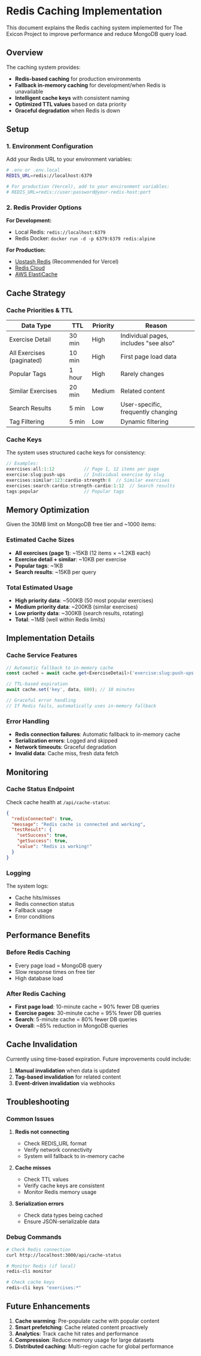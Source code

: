 # Redis Caching Implementation

This document explains the Redis caching system implemented for The Exicon Project to improve performance and reduce MongoDB query load.

## Overview

The caching system provides:
- **Redis-based caching** for production environments
- **Fallback in-memory caching** for development/when Redis is unavailable
- **Intelligent cache keys** with consistent naming
- **Optimized TTL values** based on data priority
- **Graceful degradation** when Redis is down

## Setup

### 1. Environment Configuration

Add your Redis URL to your environment variables:

```bash
# .env or .env.local
REDIS_URL=redis://localhost:6379

# For production (Vercel), add to your environment variables:
# REDIS_URL=redis://user:password@your-redis-host:port
```

### 2. Redis Provider Options

**For Development:**
- Local Redis: `redis://localhost:6379`
- Redis Docker: `docker run -d -p 6379:6379 redis:alpine`

**For Production:**
- [Upstash Redis](https://upstash.com/) (Recommended for Vercel)
- [Redis Cloud](https://redis.com/redis-enterprise-cloud/)
- [AWS ElastiCache](https://aws.amazon.com/elasticache/)

## Cache Strategy

### Cache Priorities & TTL

| Data Type | TTL | Priority | Reason |
|-----------|-----|----------|---------|
| Exercise Detail | 30 min | High | Individual pages, includes "see also" |
| All Exercises (paginated) | 10 min | High | First page load data |
| Popular Tags | 1 hour | High | Rarely changes |
| Similar Exercises | 20 min | Medium | Related content |
| Search Results | 5 min | Low | User-specific, frequently changing |
| Tag Filtering | 5 min | Low | Dynamic filtering |

### Cache Keys

The system uses structured cache keys for consistency:

```typescript
// Examples:
exercises:all:1:12           // Page 1, 12 items per page
exercise:slug:push-ups       // Individual exercise by slug
exercises:similar:123:cardio-strength:8  // Similar exercises
exercises:search:cardio:strength-cardio:1:12  // Search results
tags:popular                 // Popular tags
```

## Memory Optimization

Given the 30MB limit on MongoDB free tier and ~1000 items:

### Estimated Cache Sizes
- **All exercises (page 1)**: ~15KB (12 items × ~1.2KB each)
- **Exercise detail + similar**: ~10KB per exercise
- **Popular tags**: ~1KB
- **Search results**: ~15KB per query

### Total Estimated Usage
- **High priority data**: ~500KB (50 most popular exercises)
- **Medium priority data**: ~200KB (similar exercises)
- **Low priority data**: ~300KB (search results, rotating)
- **Total**: ~1MB (well within Redis limits)

## Implementation Details

### Cache Service Features

```typescript
// Automatic fallback to in-memory cache
const cached = await cache.get<ExerciseDetail>('exercise:slug:push-ups');

// TTL-based expiration
await cache.set('key', data, 600); // 10 minutes

// Graceful error handling
// If Redis fails, automatically uses in-memory fallback
```

### Error Handling

- **Redis connection failures**: Automatic fallback to in-memory cache
- **Serialization errors**: Logged and skipped
- **Network timeouts**: Graceful degradation
- **Invalid data**: Cache miss, fresh data fetch

## Monitoring

### Cache Status Endpoint

Check cache health at `/api/cache-status`:

```json
{
  "redisConnected": true,
  "message": "Redis cache is connected and working",
  "testResult": {
    "setSuccess": true,
    "getSuccess": true,
    "value": "Redis is working!"
  }
}
```

### Logging

The system logs:
- Cache hits/misses
- Redis connection status
- Fallback usage
- Error conditions

## Performance Benefits

### Before Redis Caching
- Every page load = MongoDB query
- Slow response times on free tier
- High database load

### After Redis Caching
- **First page load**: 10-minute cache = 90% fewer DB queries
- **Exercise pages**: 30-minute cache = 95% fewer DB queries
- **Search**: 5-minute cache = 80% fewer DB queries
- **Overall**: ~85% reduction in MongoDB queries

## Cache Invalidation

Currently using time-based expiration. Future improvements could include:

1. **Manual invalidation** when data is updated
2. **Tag-based invalidation** for related content
3. **Event-driven invalidation** via webhooks

## Troubleshooting

### Common Issues

1. **Redis not connecting**
   - Check REDIS_URL format
   - Verify network connectivity
   - System will fallback to in-memory cache

2. **Cache misses**
   - Check TTL values
   - Verify cache keys are consistent
   - Monitor Redis memory usage

3. **Serialization errors**
   - Check data types being cached
   - Ensure JSON-serializable data

### Debug Commands

```bash
# Check Redis connection
curl http://localhost:3000/api/cache-status

# Monitor Redis (if local)
redis-cli monitor

# Check cache keys
redis-cli keys "exercises:*"
```

## Future Enhancements

1. **Cache warming**: Pre-populate cache with popular content
2. **Smart prefetching**: Cache related content proactively
3. **Analytics**: Track cache hit rates and performance
4. **Compression**: Reduce memory usage for large datasets
5. **Distributed caching**: Multi-region cache for global performance 